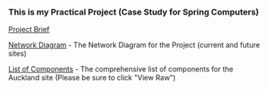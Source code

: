 ### This is my Practical Project (Case Study for Spring Computers)

[Project Brief](./Brief.md/)<br>

[Network Diagram](https://viewer.diagrams.net/?tags=%7B%7D&highlight=0000ff&edit=_blank&layers=1&nav=1&title=Assignment-Network#R7Z1Zc5s6FMc%2FjWfah3oQYn3M2naaNrn17TR5ylAj20ww8gV566e%2FwkYYJGJjzBaHTGdqBMi2%2Fj%2BOzjla3INX09Vn35pNvmMbuT1Zslc9eN2TZaDIci%2F8J9nrbYmuRQVj37Gji3YFA%2BcvigqlqHTu2ChIXUgwdokzSxcOseehIUmVWb6Pl%2BnLRthNv%2BvMGiOhYDC0XLH0t2OTybbUUKVd%2BRfkjCfsnYEUnZla7OKoIJhYNl4miuBND175GJPtq%2BnqCrlh47F22d53%2B8rZ%2BIP5yCN5bphIRPtXvVvd%2FhOYX%2FW%2FV9qj9c%2BnqJaF5c6jLxx9WLJmLUA%2F9yx8OV2NQ4n7QycY4v4QT2dzgvzg2fLs5xnyndkE%2BZYb9GfDHrwMXhAZht9fogcTMnXpS0BfzrDj0btuFvRDB1GZbQUTZEfXjhzXvcIu9jdvDiWoGaYeVkh8%2FIISZ0abv%2FgME4c26%2BUC%2BcShEt5Zf5D7gAOHONij5%2F5gQvA0ccGF64zDEwTPaKkVHQ1R%2BBFpAZ4T1%2FHomzK0wg8oNjtrQ1opWiWKIhk%2BIzxFxF%2FTS6KzECp9dXtT9FSYqrY9Xu4Y041t0SSBlx6xZEVUj%2BO6d8LTF5H2R3AgdxzUz4GsaRwHht4wB7DjoH4OFJO3B41zoHQcNMAB4O1B4%2F2CWpwDj7a%2F6zISptieuyjoQ6Arzx%2BoS%2FdCG%2Ffj89CdB7RRn3eXd5AccB50HhLdFCExVBESqFYEiX4YEuTZF6E3To887KG0rj6ee3YsIm0af%2F0YHvQNkx0%2FbY8hO75eJa%2B%2BXiePHqjRoV8sVGF%2FoxPLHyNymH5kp2IEUZpEw7PAINnwrMxHrkWcRTqyyFIjeoeHkPed8qpgHuJuglUS4Lk%2FRNF9yViAr0r0PGSuqm3jCFVtAIm%2FenFmjHKZWTlki4waHT0lzuxgCQ%2FWiQMelfrY2yp1uAd%2BY4wqUOjCeLDyMipWlZdRSo21Tly26TeCKig2K7J8SfTAe7Z5Ym8Xu0RH8yQLVUn12jyW03pDuBw0U%2FLbxEpgoXBXKhJad1cKqkji%2BU7kx3bO%2BB5nXJUEZ5x53gmQTSCCDJXXmT3JGQc5UnknG5nIzzrWzDA3DSSdtNhly%2B%2BmFTdXak5zxZ6pltgrxRSMjFbU9VeEqkDN9qpwkpGiGVqrPpB0Seps037bBFReaG2XZ0xiq2dYJ1iVdcqRWCyWK1B7zTlBGVbllx5cLexvwfh%2B6NrBi%2F9lNHlizlJbjAqQhc6rqBMk5BN0pTKjsq9pj7cpAfIXoU0JCPWBLN9%2BnuCAdLblQBLS1HnbYkiCZVGgyC4b%2Fj%2FFsmQCkKNTKZJQOtFTiQ0U6J3uPuUyUPuejsNuD2yXhRK6MMFXye32iJ4670FVbKHEnu8qCr8EUOlTSNJ0po1HRG%2FS0kRFggXgDcXUse3wbS6XE4egwczacLOkBlF4BkqwE7Iu8TkXJWNEK4MguYQRrUwZxBGt85cBQoOTAUhywzpo71AHReYfh%2BZ1EAfv3oEOJv88NG6WxJGEhygFd7YqiF2yAXRBBS1DBWBWpEJGhv4HIkvsv9DCwdIJI4Kz1QMaRl%2FnBIHiY6HFNqyWByMjuz3YhGznK4QCQUoFXQKiCrBeFcT4%2BifedhK34aTv6fmqAVgww9SQ9YwsWlWdxfWNe%2BM%2FDZ7Vu%2Fu7%2B8HPte2q4JOSY8ZNl0E9PXoBkOugFEnMclSVP81WPse8mU75010TnU%2BNNq98obkmsXIgrXJY%2FmAR2orepkSWYKZQ1UyzelWhg5n2liWooJnuG1SDM%2Fl501PASOOmalxF5SWnMulSC01NeY2unH1wS0Q0pP1Nn1dDTTlQUdUa5pgHUrmFqGVALpnH3usgtYQwWZHLQYyvSIE1IyaGAe8WMaNViGkSKAcxhbdidSNWaIZA1xOlvAmJq0itWcMcy4Y6DY%2FUkF%2FjVbWGhSPNbulXVVGpyg9byCz%2BqGHpVzYlOaLSbqFo6QtFNcCDAEQQqloomgmCliOA7EAo3SKwfAgbToZNY9BtKNIABhqQWoZBjjixw6B0DLQ0Bs13CiVPykysztV6qfmUxknrUaQ%2BSC9JAXo1Oe29nvbBlANztloS6ahchAL58c7cczO5EVYByIpDHe2tL0o4DStmNTqsSsaqUBbkfLBqV17mfLASZ86WhJUkn8xV5grPNvalzENtC51c2hAWHoSEXEWgZjor2wzodKNX6%2FSFvYNGh129do0unQ%2BeXVa7bVGrLEn8tOPG09pal9ZuYsW6BAUSmk5hsIo7EmolgfOxG09o6l1eu4muQZX7stoyEuSOhPpJgJJAQvNdQ5fdzhHyaLkj8nZlt4EiEFc4ZQRMkd6as0b6Wea4c8PFWruDqxK4zjLTnR%2BudmW6zw2uLt9dBqNyqxilfwKjhRdF6GJdNacV9S7rvad12Gqcwy5gu7Le%2FFKIeLXf0WsquGWCUKkXT0NMZ97OydxHtGzgkPA%2FkddoAX%2FeVfsJmEfYI9EvuckKO44qBhmxZLyeXwgnX2XumEnT%2FGYKPT5qjKfaJxniJSotbGQs7BEDnKsYwIS8qW5eDzG195ve5nhjgr1Yk%2FPUg0uzqhmL3CsT46vpjL6Nfq%2FX4Md%2Fq5%2B%2FFqb83cr4PcIfaEkLLubDF9fy7N0z8uEiCGiDTOmX%2F3iu8kCWE2GbbMpN6yMf9nO6rearmdyrcz5ERvqzqo3mM1Go4qcCOxRymQXA777bOAwlZxdL%2Bp2AXRyVzqdXt%2Ftu7iB93yPVkvBH3LwVFt3eJM4%2FsYqqW1Se2bAVhedlbOpc1k7TufDc16e%2FtTlpGjcnLd6h6Vg4dX5OWnWr5S8fZ4vHe31F7icOXLm%2F1sbn%2BwyfN44HadeDgk2LbqqZE8d1gvAEmWxORxshSngUlyU85WDrKY%2Bwvz3rhP%2BP5t4w7M9ob0XWrznOrdi1T%2BgQM%2FB%2BvY9kjzgTNSPOlCU1axNFXv4cnSQ93P2Q%2B5aL0OEJd0YMr%2Fgf) - The Network Diagram for the Project (current and future sites) <br>

[List of Components](./Components-List.xlsx/) - The comprehensive list of components for the Auckland site (Please be sure to click "View Raw")
